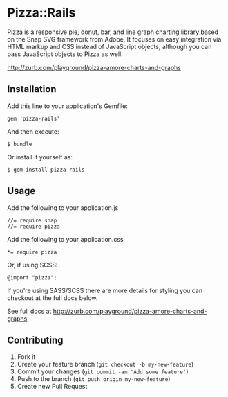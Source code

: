 # Pizza::Rails

Pizza is a responsive pie, donut, bar, and line graph charting library based on the Snap SVG framework from Adobe. It focuses on easy integration via HTML markup and CSS instead of JavaScript objects, although you can pass JavaScript objects to Pizza as well.

http://zurb.com/playground/pizza-amore-charts-and-graphs

## Installation

Add this line to your application's Gemfile:

    gem 'pizza-rails'

And then execute:

    $ bundle

Or install it yourself as:

    $ gem install pizza-rails

## Usage

Add the following to your application.js

    //= require snap
    //= require pizza

Add the following to your application.css

    *= require pizza

Or, if using SCSS:

    @import "pizza";

If you're using SASS/SCSS there are more details for styling you can checkout at the full docs below.

See full docs at http://zurb.com/playground/pizza-amore-charts-and-graphs

## Contributing

1. Fork it
2. Create your feature branch (`git checkout -b my-new-feature`)
3. Commit your changes (`git commit -am 'Add some feature'`)
4. Push to the branch (`git push origin my-new-feature`)
5. Create new Pull Request
